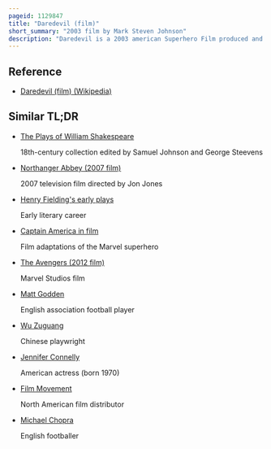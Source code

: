 ```yaml
---
pageid: 1129847
title: "Daredevil (film)"
short_summary: "2003 film by Mark Steven Johnson"
description: "Daredevil is a 2003 american Superhero Film produced and directed by Mark steven Johnson based on the Marvel Comics Character of the same Name created by stan Lee and Bill everet. Ben Affleck stars as Matt Murdock a blind Lawyer who fights for Justice in the Courtroom and on the Streets of new York as the masked Vigilante Daredevil. Jennifer Garner plays his Love Interest Elektra Natchios ; Colin Farrell plays the Merciless Assassin Bullseye ; David Keith plays Jack 'the Devil' Murdock, a washed up Fighter and Matt's Father ; and Michael Clarke Duncan plays Wilson Fisk, the Crime Lord also known as the Kingpin."
---
```


## Reference

- [Daredevil (film) (Wikipedia)](https://en.wikipedia.org/?curid=1129847)

## Similar TL;DR

- [The Plays of William Shakespeare](/tldr/en/the-plays-of-william-shakespeare)

  18th-century collection edited by Samuel Johnson and George Steevens

- [Northanger Abbey (2007 film)](/tldr/en/northanger-abbey-2007-film)

  2007 television film directed by Jon Jones

- [Henry Fielding's early plays](/tldr/en/henry-fieldings-early-plays)

  Early literary career

- [Captain America in film](/tldr/en/captain-america-in-film)

  Film adaptations of the Marvel superhero

- [The Avengers (2012 film)](/tldr/en/the-avengers-2012-film)

  Marvel Studios film

- [Matt Godden](/tldr/en/matt-godden)

  English association football player

- [Wu Zuguang](/tldr/en/wu-zuguang)

  Chinese playwright

- [Jennifer Connelly](/tldr/en/jennifer-connelly)

  American actress (born 1970)

- [Film Movement](/tldr/en/film-movement)

  North American film distributor

- [Michael Chopra](/tldr/en/michael-chopra)

  English footballer
